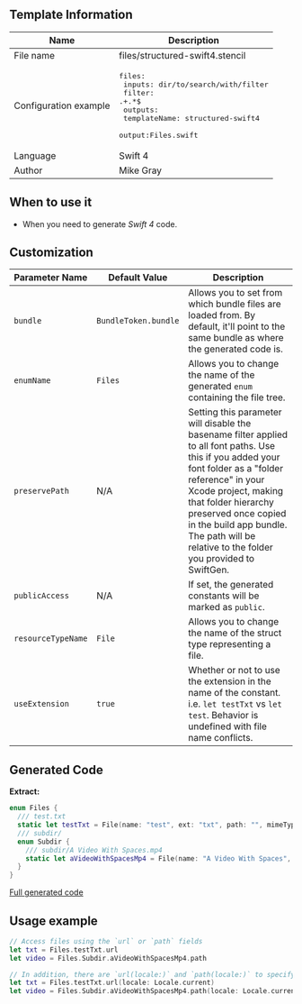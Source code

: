 ## Template Information

| Name      | Description       |
| --------- | ----------------- |
| File name | files/structured-swift4.stencil |
| Configuration example | <pre>files:<br />  inputs: dir/to/search/with/filter<br />  filter: .+\.*$<br />  outputs:<br />    templateName: structured-swift4<br />    output:Files.swift</pre> |
| Language | Swift 4 |
| Author | Mike Gray |

## When to use it

- When you need to generate *Swift 4* code.

## Customization

| Parameter Name | Default Value | Description |
| -------------- | ------------- | ----------- |
| `bundle` | `BundleToken.bundle` | Allows you to set from which bundle files are loaded from. By default, it'll point to the same bundle as where the generated code is. |
| `enumName` | `Files` | Allows you to change the name of the generated `enum` containing the file tree. |
| `preservePath` | N/A | Setting this parameter will disable the basename filter applied to all font paths. Use this if you added your font folder as a "folder reference" in your Xcode project, making that folder hierarchy preserved once copied in the build app bundle. The path will be relative to the folder you provided to SwiftGen. |
| `publicAccess` | N/A | If set, the generated constants will be marked as `public`.  |
| `resourceTypeName` | `File` | Allows you to change the name of the struct type representing a file. |
| `useExtension` | `true` | Whether or not to use the extension in the name of the constant. i.e. `let testTxt` vs `let test`. Behavior is undefined with file name conflicts. |

## Generated Code

**Extract:**

```swift
enum Files {
  /// test.txt
  static let testTxt = File(name: "test", ext: "txt", path: "", mimeType: "text/plain")
  /// subdir/
  enum Subdir {
    /// subdir/A Video With Spaces.mp4
    static let aVideoWithSpacesMp4 = File(name: "A Video With Spaces", ext: "mp4", path: "subdir", mimeType: "video/mp4")
  }
}
```

[Full generated code](../../../Sources/TestUtils/Fixtures/Generated/Files/swift4/defaults.swift)

## Usage example

```swift
// Access files using the `url` or `path` fields
let txt = Files.testTxt.url
let video = Files.Subdir.aVideoWithSpacesMp4.path

// In addition, there are `url(locale:)` and `path(locale:)` to specify a locale
let txt = Files.testTxt.url(locale: Locale.current)
let video = Files.Subdir.aVideoWithSpacesMp4.path(locale: Locale.current)
```
